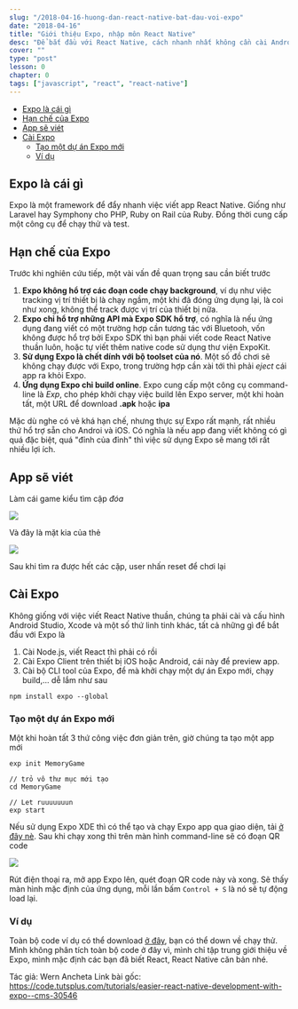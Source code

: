 ```yaml
---
slug: "/2018-04-16-huong-dan-react-native-bat-dau-voi-expo"
date: "2018-04-16"
title: "Giới thiệu Expo, nhập môn React Native"
desc: "Để bắt đầu với React Native, cách nhanh nhất không cần cài Android Studio, Xcode hay những công cụ khác để có thể một trường để chạy test React Native thì Expo chính là thứ phải biết"
cover: ""
type: "post"
lesson: 0
chapter: 0
tags: ["javascript", "react", "react-native"]
---
```


<!-- TOC -->

- [Expo là cái gì](#expo-là-cái-gì)
- [Hạn chế của Expo](#hạn-chế-của-expo)
- [App sẽ viét](#app-sẽ-viét)
- [Cài Expo](#cài-expo)
  - [Tạo một dự án Expo mới](#tạo-một-dự-án-expo-mới)
  - [Ví dụ](#ví-dụ)

<!-- /TOC -->

## Expo là cái gì

Expo là một framework để đẩy nhanh việc viết app React Native. Giống như Laravel hay Symphony cho PHP, Ruby on Rail của Ruby. Đồng thời cung cấp một công cụ để chạy thử và test.

## Hạn chế của Expo

Trước khi nghiên cứu tiếp, một vài vấn đề quan trọng sau cần biết trước

1. **Expo không hổ trợ các đoạn code chạy background**, ví dụ như việc tracking vị trí thiết bị là chạy ngầm, một khi đã đóng ứng dụng lại, là coi như xong, không thể track được vị trí của thiết bị nữa.
2. **Expo chỉ hổ trợ những API mà Expo SDK hổ trợ**, có nghĩa là nếu ứng dụng đang viết có một trường hợp cần tương tác với Bluetooh, vốn không được hổ trợ bởi Expo SDK thì bạn phải viết code React Native thuần luôn, hoặc tự viết thêm native code sử dụng thư viện ExpoKit.
3. **Sử dụng Expo là chết dính với bộ toolset của nó**. Một số đồ chơi sẽ không chạy được với Expo, trong trường hợp cần xài tới thì phải *eject* cái app ra khỏi Expo.
4. **Ứng dụng Expo chỉ build online**. Expo cung cấp một công cụ command-line là *Exp*, cho phép khởi chạy việc build lên Expo server, một khi hoàn tất, một URL để download **.apk** hoặc **ipa**

Mặc dù nghe có vẻ khá hạn chế, nhưng thực sự Expo rất mạnh, rất nhiều thứ hổ trợ sẵn cho Androi và iOS. Có nghĩa là nếu app đang viết không có gì quá đặc biệt, quá "đỉnh của đỉnh" thì việc sử dụng Expo sẽ mang tới rất nhiều lợi ích.


## App sẽ viét

Làm cái game kiểu tìm cập *đóa*

![](https://cms-assets.tutsplus.com/uploads/users/1125/posts/30546/image/memory-game-default.png)

Và đây là mặt kia của thẻ

![](https://cms-assets.tutsplus.com/uploads/users/1125/posts/30546/image/memory-game-done.png)

Sau khi tìm ra được hết các cặp, user nhấn reset để chơi lại

## Cài Expo

Không giống với việc viết React Native thuần, chúng ta phải cài và cấu hình Android Studio, Xcode và một số thứ linh tinh khác, tất cả những gì để bắt đầu với Expo là

1. Cài Node.js, viết React thì phải có rồi
2. Cài Expo Client trên thiết bị iOS hoặc Android, cái này để preview app.
3. Cài bộ CLI tool của Expo, để mà khởi chạy một dự án Expo mới, chạy build,... dễ lắm như sau

```
npm install expo --global
```


### Tạo một dự án Expo mới

Một khi hoàn tất 3 thứ công việc đơn giản trên, giờ chúng ta tạo một app mới

```
exp init MemoryGame

// trỏ vô thư mục mới tạo
cd MemoryGame

// Let ruuuuuuun
exp start
```

Nếu sử dụng Expo XDE thì có thể tạo và chạy Expo app qua giao diện, tải [ở đây nè](https://github.com/expo/xde/releases). Sau khi chạy xong thì trên màn hình command-line sẽ có đoạn QR code

![](https://cms-assets.tutsplus.com/uploads/users/1125/posts/30546/image/run-dev-server.png)

Rút điện thoại ra, mở app Expo lên, quét đoạn QR code này và xong. Sẽ thấy màn hình mặc định của ứng dụng, mỗi lần bấm `Control + S` là nó sẽ tự động load lại.


### Ví dụ

Toàn bộ code ví dụ có thể download [ở đây](https://github.com/tutsplus/easier-react-native-development-with-expo), bạn có thể down về chạy thử. Mình không phân tích toàn bộ code ở đây vì, mình chỉ tập trung giới thiệu về Expo, mình mặc định các bạn đã biết React, React Native căn bản nhé.

Tác giả: Wern Ancheta
Link bài gốc: https://code.tutsplus.com/tutorials/easier-react-native-development-with-expo--cms-30546